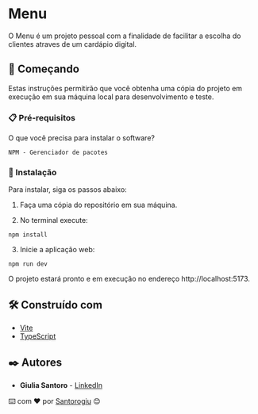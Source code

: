 # Menu

O Menu é um projeto pessoal com a finalidade de facilitar a escolha do clientes atraves de um cardápio digital.

## 🚀 Começando

Estas instruções permitirão que você obtenha uma cópia do projeto em execução em sua máquina local para desenvolvimento e teste.

### 📋 Pré-requisitos

O que você precisa para instalar o software?

```
NPM - Gerenciador de pacotes
```

### 🔧 Instalação

Para instalar, siga os passos abaixo:

1. Faça uma cópia do repositório em sua máquina.

3. No terminal execute:

```
npm install
```

3. Inicie a aplicação web:

```
npm run dev
```

O projeto estará pronto e em execução no endereço http://localhost:5173.

## 🛠️ Construído com

- [Vite](https://vitejs.dev/)
- [TypeScript](https://www.typescriptlang.org/)

## ✒️ Autores

- **Giulia Santoro** - [LinkedIn](https://www.linkedin.com/in/giulia-santoro-ribeiro)

⌨️ com ❤️ por [Santorogiu](https://github.com/Santorogiu) 😊
